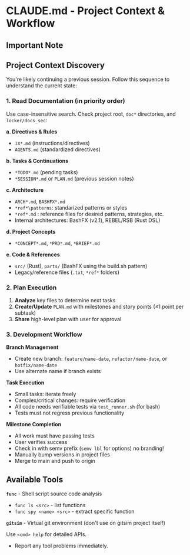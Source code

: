 # CLAUDE.md - Project Context & Workflow

## Important Note

## Project Context Discovery

You're likely continuing a previous session. Follow this sequence to understand the current state:

### 1. Read Documentation (in priority order)

Use case-insensitive search. Check project root, `doc*` directories, and `locker/docs_sec`:

**a. Directives & Rules**
- `IX*.md` (instructions/directives)  
- `AGENTS.md` (standardized directives)

**b. Tasks & Continuations**
- `*TODO*.md` (pending tasks)
- `*SESSION*.md` or `PLAN.md` (previous session notes)

**c. Architecture**
- `ARCH*.md`, `BASHFX*.md`
- `*ref*\patterns`: standarized patterns or styles
- `*ref*.md` : reference files for desired patterns, strategies, etc.
- Internal architectures: BashFX (v2.1), REBEL/RSB (Rust DSL)

**d. Project Concepts**
- `*CONCEPT*.md`, `*PRD*.md`, `*BRIEF*.md`

**e. Code & References**
- `src/` (Rust), `parts/` (BashFX using the build.sh pattern)
- Legacy/reference files (`.txt`, `*ref*` folders)

### 2. Plan Execution

1. **Analyze** key files to determine next tasks
2. **Create/Update** `PLAN.md` with milestones and story points (≤1 point per subtask)
3. **Share** high-level plan with user for approval

### 3. Development Workflow

**Branch Management**
- Create new branch: `feature/name-date`, `refactor/name-date`, or `hotfix/name-date`
- Use alternate name if branch exists

**Task Execution**
- Small tasks: iterate freely
- Complex/critical changes: require verification
- All code needs verifiable tests via `test_runner.sh` (for bash)
- Tests must not regress previous functionality

**Milestone Completion**
- All work must have passing tests
- User verifies success
- Check in with semv prefix (`semv lbl` for options) no branding!
- Manually bump versions in project files
- Merge to main and push to origin

## Available Tools

**`func`** - Shell script source code analysis
- `func ls <src>` - list functions
- `func spy <name> <src>` - extract specific function

**`gitsim`** - Virtual git environment (don't use on gitsim project itself)

Use `<cmd> help` for detailed APIs.

- Report any tool problems immediately.
